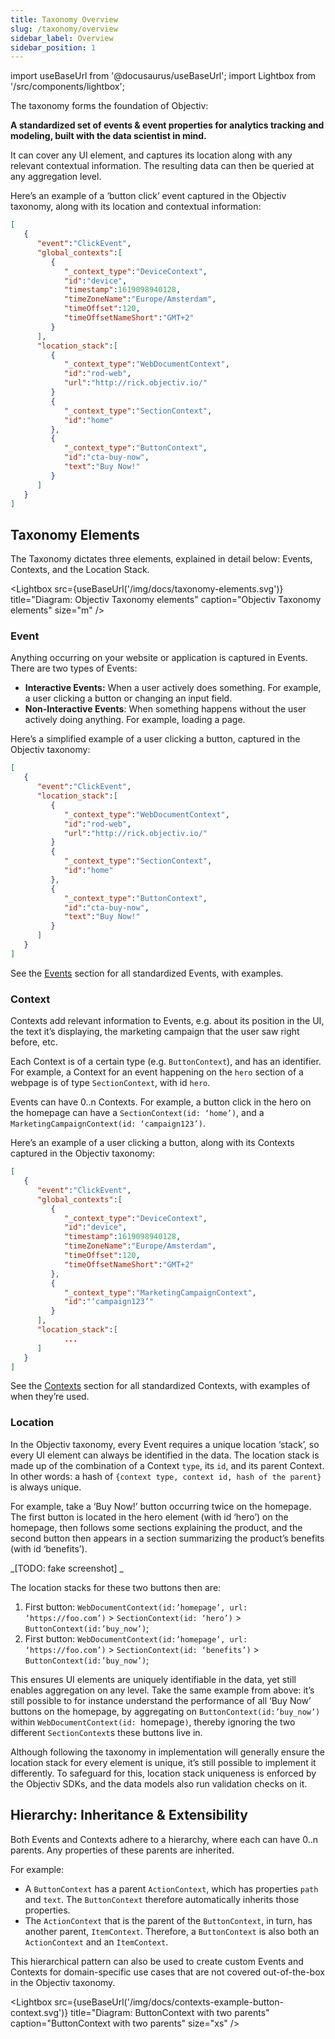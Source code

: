 ```yaml
---
title: Taxonomy Overview
slug: /taxonomy/overview
sidebar_label: Overview
sidebar_position: 1
---
```


import useBaseUrl from '@docusaurus/useBaseUrl';
import Lightbox from '/src/components/lightbox';

The taxonomy forms the foundation of Objectiv: 

**A standardized set of events & event properties for analytics tracking and modeling, built with the data scientist in mind.**

It can cover any UI element, and captures its location along with any relevant contextual information. The resulting data can then be queried at any aggregation level.

Here’s an example of a ‘button click’ event captured in the Objectiv taxonomy, along with its location and contextual information:

```json title="Example: Button click with context (shortened)"
[
   {
      "event":"ClickEvent",
      "global_contexts":[
         {
            "_context_type":"DeviceContext",
            "id":"device",
            "timestamp":1619098940128,
            "timeZoneName":"Europe/Amsterdam",
            "timeOffset":120,
            "timeOffsetNameShort":"GMT+2"
         }
      ],
      "location_stack":[
         {
            "_context_type":"WebDocumentContext",
            "id":"rod-web",
            "url":"http://rick.objectiv.io/"
         }
         {
            "_context_type":"SectionContext",
            "id":"home"
         },
         {
            "_context_type":"ButtonContext",
            "id":"cta-buy-now",
            "text":"Buy Now!"
         }
      ]
   }
]
```

## Taxonomy Elements
The Taxonomy dictates three elements, explained in detail below: Events, Contexts, and the Location Stack.

<Lightbox 
  src={useBaseUrl('/img/docs/taxonomy-elements.svg')} 
  title="Diagram: Objectiv Taxonomy elements" 
  caption="Objectiv Taxonomy elements"
  size="m" 
/>

### Event

Anything occurring on your website or application is captured in Events. There are two types of Events:
*   **Interactive Events:** When a user actively does something. For example, a user clicking a button or changing an input field. 
*   **Non-Interactive Events**: When something happens without the user actively doing anything. For example, loading a page.

Here’s a simplified example of a user clicking a button, captured in the Objectiv taxonomy:

```json title="Example: Button click (shortened)"
[
   {
      "event":"ClickEvent",
      "location_stack":[
         {
            "_context_type":"WebDocumentContext",
            "id":"rod-web",
            "url":"http://rick.objectiv.io/"
         }
         {
            "_context_type":"SectionContext",
            "id":"home"
         },
         {
            "_context_type":"ButtonContext",
            "id":"cta-buy-now",
            "text":"Buy Now!"
         }
      ]
   }
]
```

See the [Events](events) section for all standardized Events, with examples.


### Context

Contexts add relevant information to Events, e.g. about its position in the UI, the text it’s displaying, the marketing campaign that the user saw right before, etc. 

Each Context is of a certain type (e.g. `ButtonContext`), and has an identifier. For example, a Context for an event happening on the `hero` section of a webpage is of type `SectionContext`, with id `hero`. 

Events can have 0..n Contexts. For example, a button click in the hero on the homepage can have a `SectionContext(id: ‘home’)`, and a `MarketingCampaignContext(id: ‘campaign123’)`.

Here’s an example of a user clicking a button, along with its Contexts captured in the Objectiv taxonomy:

```json title="Example: Multiple Contexts (shortened)"
[
   {
      "event":"ClickEvent",
      "global_contexts":[
         {
            "_context_type":"DeviceContext",
            "id":"device",
            "timestamp":1619098940128,
            "timeZoneName":"Europe/Amsterdam",
            "timeOffset":120,
            "timeOffsetNameShort":"GMT+2"
         },
         {
            "_context_type":"MarketingCampaignContext",
            "id":"‘campaign123’"
         }
      ],
      "location_stack":[
            ...
      ]
   }
]
```

See the [Contexts](contexts) section for all standardized Contexts, with examples of when they’re used.


### Location

In the Objectiv taxonomy, every Event requires a unique location ‘stack’, so every UI element can always be identified in the data. The location stack is made up of the combination of a Context `type`, its `id`, and its parent Context. In other words: a hash of `{context type, context id, hash of the parent}` is always unique.

For example, take a ‘Buy Now!’ button occurring twice on the homepage. The first button is located in the hero element (with id ‘hero’) on the homepage, then follows some sections explaining the product, and the second button then appears in a section summarizing the product’s benefits (with id ‘benefits’). 

_[TODO: fake screenshot] _

The location stacks for these two buttons then are:



1. First button: `WebDocumentContext(id:’homepage’, url: ‘https://foo.com’)` > `SectionContext(id: ‘hero’)` > `ButtonContext(id:’buy_now’)`;
2. First button: `WebDocumentContext(id:’homepage’, url: ‘https://foo.com’)` > `SectionContext(id: ‘benefits’)` > `ButtonContext(id:’buy_now’)`;

This ensures UI elements are uniquely identifiable in the data, yet still enables aggregation on any level. Take the same example from above: it’s still possible to for instance understand the performance of all ‘Buy Now’ buttons on the homepage, by aggregating on `ButtonContext(id:’buy_now’)` within `WebDocumentContext(id: `homepage`)`, thereby ignoring the two different `SectionContext`s these buttons live in.

Although following the taxonomy in implementation will generally ensure the location stack for every element is unique, it’s still possible to implement it differently. To safeguard for this, location stack uniqueness is enforced by the Objectiv SDKs, and the data models also run validation checks on it.


## Hierarchy: Inheritance & Extensibility

Both Events and Contexts adhere to a hierarchy, where each can have 0..n parents. Any properties of these parents are inherited. 

For example:
*   A `ButtonContext` has a parent `ActionContext`, which has properties `path` and `text`. The `ButtonContext` therefore automatically inherits those properties. 
*   The `ActionContext` that is the parent of the `ButtonContext`, in turn, has another parent, `ItemContext`. Therefore, a `ButtonContext` is also both an `ActionContext` and an `ItemContext`.

This hierarchical pattern can also be used to create custom Events and Contexts for domain-specific use cases that are not covered out-of-the-box in the Objectiv taxonomy.

<Lightbox 
  src={useBaseUrl('/img/docs/contexts-example-button-context.svg')} 
  title="Diagram: ButtonContext with two parents"
  caption="ButtonContext with two parents"
  size="xs" 
/>
